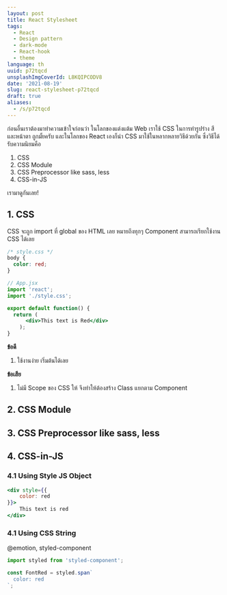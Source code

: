 ```yaml
---
layout: post
title: React Stylesheet
tags:
  - React
  - Design pattern
  - dark-mode
  - React-hook
  - theme
language: th
uuid: p72tqcd
unsplashImgCoverId: L8KQIPCODV8
date: '2021-08-19'
slug: react-stylesheet-p72tqcd
draft: true
aliases:
  - /s/p72tqcd
---
```


ก่อนอื่นเราต้องมาทำความเข้าใจก่อนว่า ในโลกของแต่งแต้ม Web เราใช้ CSS ในการทำรูปร่าง สีและหน้าตา ถูกมั้ยครับ และในโลกของ React เองก็นำ CSS มาใช้ในหลากหลายวิธีด้วยกัน ซึ่งวิธีได้รับความนิยมคือ

1. CSS
2. CSS Module
3. CSS Preprocessor like sass, less
4. CSS-in-JS

เรามาดูกันเลย!

## 1. CSS

CSS จะถูก import ที่ global ของ HTML เลย หมายถึงทุกๆ Component สามารถเรียกใช้งาน CSS ได้เลย

```css
/* style.css */
body {
  color: red;
}
```

```jsx
// App.jsx
import 'react';
import './style.css';

export default function() {
  return (
      <div>This text is Red</div>
    );
}
```

**ข้อดี**

1. ใช้งานง่าย เริ่มต้นได้เลย

**ข้อเสีย**

1. ไม่มี Scope ของ CSS ให้ จึงทำให้ต้องสร้าง Class แยกตาม Component

## 2. CSS Module

## 3. CSS Preprocessor like sass, less

## 4. CSS-in-JS

### 4.1 Using Style JS Object

```jsx
<div style={{
    color: red
}}>
    This text is red
</div>
```

### 4.1 Using CSS String

@emotion, styled-component


```js
import styled from 'styled-component';

const FontRed = styled.span`
  color: red
`;
```

